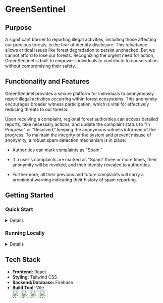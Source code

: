 # GreenSentinel

## Purpose
A significant barrier to reporting illegal activities, including those affecting our precious forests, is the fear of identity disclosure. This reluctance allows critical issues like forest degradation to persist unchecked. But we cannot afford to lose our forests. Recognizing the urgent need for action, GreenSentinel is built to empower individuals to contribute to conservation without compromising their safety.

## Functionality and Features
GreenSentinel provides a secure platform for individuals to anonymously report illegal activities occurring within forest ecosystems. This anonymity encourages broader witness participation, which is vital for effectively reducing threats to our forests.

Upon receiving a complaint, regional forest authorities can access detailed reports, take necessary actions, and update the complaint status to "In Progress" or "Resolved," keeping the anonymous witness informed of the progress. To maintain the integrity of the system and prevent misuse of anonymity, a robust spam detection mechanism is in place:

  - Authorities can mark complaints as "Spam."

  - If a user's complaints are marked as "Spam" three or more times, their anonymity will be revoked, and their identity revealed to authorities.

  - Furthermore, all their previous and future complaints will carry a prominent warning indicating their history of spam reporting.

## Getting Started
### Quick Start

<details>
  
The web app is already deployed. Just click the link below to visit:
```  
https://greensentinel-70472.web.app/
```
  
</details>

### Running Locally

<details>

To run the web app on your local computer, clone the Repository to your local machine:
```
https://github.com/arsharankumar/GreenSentinel.git

```
Navigate to greensentinel directory:
```
cd greensentinel
```
Install Dependencies:
```
npm install
```
Start the server on your computer:
```
npm run dev
```

</details>

## Tech Stack

-   **Frontend:** React  
-   **Styling:** Tailwind CSS  
-   **Backend/Database:** Firebase  
-   **Build Tool:** Vite  
    <img src="https://upload.wikimedia.org/wikipedia/commons/thumb/a/a7/React-icon.svg/512px-React-icon.svg.png" alt="React Logo" width="25" height="25">
    <img src="https://tailwindcss.com/_next/static/media/tailwindcss-mark.d52e9897.svg" alt="Tailwind CSS Logo" width="25" height="25">
    <img src="https://www.gstatic.com/devrel-devsite/prod/v46d043083f27fa7361aea8506dabbd161e0b84f5a7c6df8d5e3cfad447dd4376/firebase/images/favicon.png" alt="Firebase Logo" width="25" height="25">
    <img src="https://icon.icepanel.io/Technology/svg/Vite.js.svg" alt="Vite Logo" width="25" height="25">
